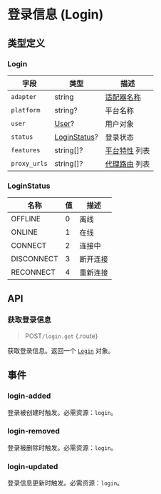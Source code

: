# 登录信息 (Login)

## 类型定义

### Login

| 字段 | 类型 | 描述 |
| --- | --- | --- |
| `adapter` | string | [适配器名称](../advanced/internal.md#platform-adapter) |
| `platform` | string? | 平台名称 |
| `user` | [User](./user.md)? | 用户对象 |
| `status` | [LoginStatus](#loginstatus)? | 登录状态 |
| `features` | string[]? | [平台特性](../protocol/api.md#平台特性) 列表 |
| `proxy_urls` | string[]? | [代理路由](../advanced/resource.md#proxy-route) 列表 |

### LoginStatus

| 名称 | 值 | 描述 |
| --- | --- | --- |
| OFFLINE | 0 | 离线 |
| ONLINE | 1 | 在线 |
| CONNECT | 2 | 连接中 |
| DISCONNECT | 3 | 断开连接 |
| RECONNECT | 4 | 重新连接 |

## API

### 获取登录信息

> <badge>POST</badge>`/login.get` {.route}

获取登录信息。返回一个 [`Login`](#login) 对象。

<!-- ### 获取方法列表

> <badge>POST</badge>`/method.list` {.route}

获取当前可以调用的方法列表。返回一个 `string` 数组。 -->

## 事件

### login-added

登录被创建时触发。必需资源：`login`。

### login-removed

登录被删除时触发。必需资源：`login`。

### login-updated

登录信息更新时触发。必需资源：`login`。
